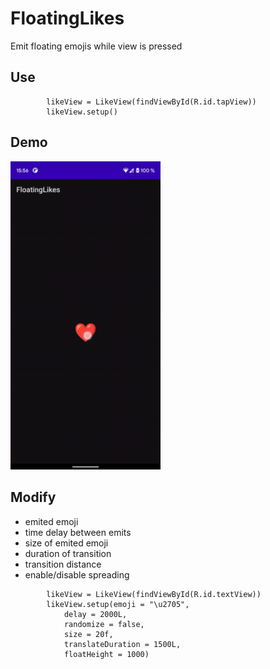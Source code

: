 # FloatingLikes
Emit floating emojis while view is pressed

## Use
```
        likeView = LikeView(findViewById(R.id.tapView))
        likeView.setup()
```

## Demo
<img src="https://github.com/VladHumeniuk/FloatingLikes/blob/main/demo.gif" width="240"/>

## Modify
- emited emoji
- time delay between emits
- size of emited emoji
- duration of transition
- transition distance
- enable/disable spreading

```
        likeView = LikeView(findViewById(R.id.textView))
        likeView.setup(emoji = "\u2705",
            delay = 2000L,
            randomize = false,
            size = 20f,
            translateDuration = 1500L,
            floatHeight = 1000)
```
